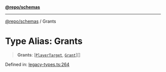 [**@repo/schemas**](../README.md)

***

[@repo/schemas](../README.md) / Grants

# Type Alias: Grants

> **Grants**: \[[`PlayerTarget`](PlayerTarget.md), [`Grant`](Grant.md)\][]

Defined in: [legacy-types.ts:264](https://github.com/alexqguo/drinking-board-game-v3/blob/fc5adf9b53e666003d4a7f6c500cdc49fb9dbd39/packages/schemas/src/legacy-types.ts#L264)
